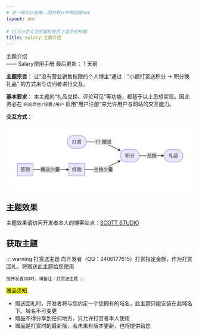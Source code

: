 ```yaml
---
# 这一段可以省略，因为默认布局就是doc
layout: doc

# title定义浏览器标签页上显示的标题
title: Salary-主题介绍
---
```

<div class="title-wrapper">
   <div class="page-title">主题介绍</div>
   <div class="post-title">—— Salary使用手册
      <span class="lastModifyTime">
          <i class="fa-regular fa-clock"></i> 最后更新： 1 天前
      </span>
   </div>
</div>

**主题宗旨**： 让“没有营业销售权限的个人博主”通过：“小额打赏送积分 → 积分换礼品” 的方式来与访问者进行交互。

**基本要求**： 本主题的“礼品兑换、评论可见”等功能，都基于以上思想实现。因此务必在 `网站后台/设置/用户` 启用“用户注册”来允许用户与网站的交互能力。

**交互方式**：


![anchor text](../../assets/imgs/checkin.png)

## 主题效果

主题效果请访问开发者本人的博客站点：[SCOTT STUDIO](https://blog.scott-studio.cn)

## 获取主题

::: warning 打赏送主题
向开发者（QQ：2406177615）打赏指定金额，作为打赏回礼，将赠送此主题给您使用

<small> 加开发者QQ时，请备注：打赏送主题</small>
:::


<mark>赠品须知</mark>

 - 赠送回礼时，开发者将与您约定一个您拥有的域名，此主题只能安装在此域名下。域名不可变更
 - 赠品不得分享到任何地方，只允许打赏者本人使用
 - 赠品是打赏时的最新版，若未来有版本更新，也将提供给您
